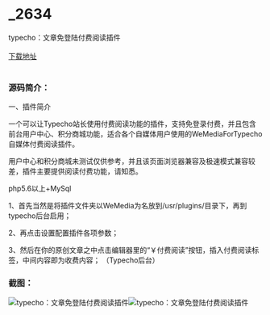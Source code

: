 # _2634
typecho：文章免登陆付费阅读插件
<br/></br>
[下载地址](https://www.uuid2.com/2634.html "下载地址")
<br/></br>
<h3>源码简介：</h3>
<p>一、插件简介<p>
<p>一个可以让Typecho站长使用付费阅读功能的插件，支持免登录付费，并且包含前台用户中心、积分商城功能，适合各个自媒体用户使用的WeMediaForTypecho自媒体付费阅读插件。<p>
<p>用户中心和积分商城未测试仅供参考，并且该页面浏览器兼容及极速模式兼容较差，插件主要提供阅读付费功能，请知悉。<p>
<p>php5.6以上+MySql<p>
<p>1、首先当然是将插件文件夹以WeMedia为名放到/usr/plugins/目录下，再到typecho后台启用；<p>
<p>2、再点击设置配置插件各项参数；<p>
<p>3、然后在你的原创文章之中点击编辑器里的“￥付费阅读”按钮，插入付费阅读标签，中间内容即为收费内容；
（Typecho后台）<p>
<h3>截图：</h3>
<img src="https://www.uuid2.com/wp-content/uploads/img/202105/ca2dbf3951.png" alt="typecho：文章免登陆付费阅读插件"><img src="https://www.uuid2.com/wp-content/uploads/img/202105/ca2dbf3364.jpg" alt="typecho：文章免登陆付费阅读插件">
